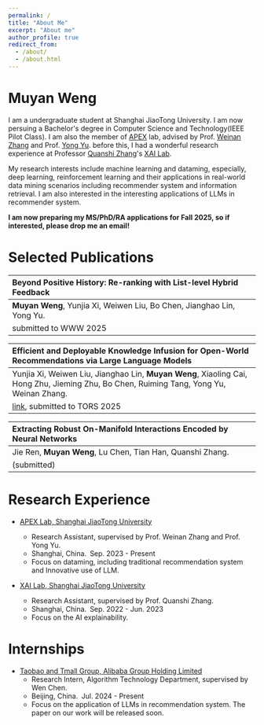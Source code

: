 ```yaml
---
permalink: /
title: "About Me"
excerpt: "About me"
author_profile: true
redirect_from: 
  - /about/
  - /about.html
---
```


Muyan Weng
======
I am a undergraduate student at Shanghai JiaoTong University. I am now persuing a Bachelor's degree in Computer Science and Technology(IEEE Pilot Class). I am also the member of [APEX](https://apex.sjtu.edu.cn/) lab, advised by Prof. [Weinan Zhang](https://wnzhang.net/) and Prof. [Yong Yu](https://apex.sjtu.edu.cn/members/yyu). before this, I had a wonderful research experience at Professor [Quanshi Zhang](http://qszhang.com/)'s [XAI Lab](https://sjtu-xai-lab.github.io/).

My research interests include machine learning and dataming, especially, deep learning, reinforcement learning and their applications in real-world data mining scenarios including recommender system and information retrieval. I am also interested in the interesting applications of LLMs in recommender system.

**I am now preparing my MS/PhD/RA applications for Fall 2025, so if interested, please drop me an email!**

Selected Publications
=====


| **Beyond Positive History: Re-ranking with List-level Hybrid Feedback** |
| :------ |  
| **Muyan Weng**, Yunjia Xi, Weiwen Liu, Bo Chen, Jianghao Lin, Yong Yu. |  
| submitted to WWW 2025|

| **Efficient and Deployable Knowledge Infusion for Open-World Recommendations via Large Language Models** |
| :------ |  
| Yunjia Xi, Weiwen Liu, Jianghao Lin, **Muyan Weng**, Xiaoling Cai, Hong Zhu, Jieming Zhu, Bo Chen, Ruiming Tang, Yong Yu, Weinan Zhang. |
| [link](https://arxiv.org/abs/2408.10520), submitted to TORS 2025|

| **Extracting Robust On-Manifold Interactions Encoded by Neural Networks** |
| :------ |  
| Jie Ren, **Muyan Weng**, Lu Chen, Tian Han, Quanshi Zhang. |  
| (submitted)|






Research Experience
======
- [APEX Lab, Shanghai JiaoTong University](https://apex.sjtu.edu.cn/)
  - Research Assistant, supervised by Prof. Weinan Zhang and Prof. Yong Yu.
  - Shanghai, China.&ensp;Sep. 2023 - Present
  - Focus on dataming, including traditional recommendation system and Innovative use of LLM.

- [XAI Lab, Shanghai JiaoTong University](https://sjtu-xai-lab.github.io/)
  - Research Assistant, supervised by Prof. Quanshi Zhang.
  - Shanghai, China.&ensp;Sep. 2022 - Jun. 2023
  - Focus on the AI explainability.



Internships
======
- [Taobao and Tmall Group, Alibaba Group Holding Limited](https://ali-home.alibaba.com/about-alibaba)
  -  Research Intern, Algorithm Technology Department, supervised by Wen Chen.
  - Beijing, China.&ensp;Jul. 2024 - Present
  - Focus on the application of LLMs in recommendation system. The paper on our work will be released soon.

<!-- <script type="text/javascript" id="clstr_globe" src="//clustrmaps.com/globe.js?d=07OpAnqFcfc2gqd-0zGPmSaBGWBTZs4_v8qZKDxrf8A"></script> -->

<!-- <div style="transform: scale(0.5); transform-origin: top left;">
    <script type="text/javascript" id="clstr_globe" src="//clustrmaps.com/globe.js?d=07OpAnqFcfc2gqd-0zGPmSaBGWBTZs4_v8qZKDxrf8A"></script>
</div> -->

<br/>
<br/>
<br/>
<br/>
<br/>
<br/>
<br/>
<br/>
<br/>
<br/>





<div style="transform: scale(0.3); transform-origin: top center; text-align: center; margin: 0 auto;">
    <script type="text/javascript" id="clstr_globe" src="//clustrmaps.com/globe.js?d=07OpAnqFcfc2gqd-0zGPmSaBGWBTZs4_v8qZKDxrf8A"></script>
</div>
